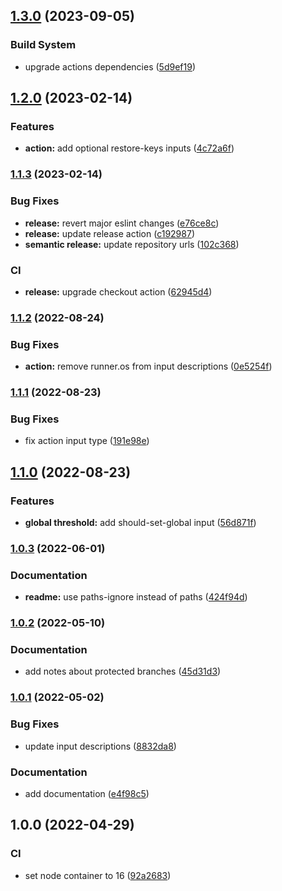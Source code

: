 ## [1.3.0](https://github.com/taylorlroberts7/increase-coverage-action/compare/v1.2.0...v1.3.0) (2023-09-05)


### Build System

* upgrade actions dependencies ([5d9ef19](https://github.com/taylorlroberts7/increase-coverage-action/commit/5d9ef1983a168cdb6e30f51a95d153c3cf057967))

## [1.2.0](https://github.com/taylorlroberts7/increase-coverage-action/compare/v1.1.3...v1.2.0) (2023-02-14)


### Features

* **action:** add optional restore-keys inputs ([4c72a6f](https://github.com/taylorlroberts7/increase-coverage-action/commit/4c72a6f967a97a104face25f13b06643f4adae8e))

### [1.1.3](https://github.com/taylorlroberts7/increase-coverage-action/compare/v1.1.2...v1.1.3) (2023-02-14)


### Bug Fixes

* **release:** revert major eslint changes ([e76ce8c](https://github.com/taylorlroberts7/increase-coverage-action/commit/e76ce8ca342af5d9be393a0f5562a7073d1bdcc5))
* **release:** update release action ([c192987](https://github.com/taylorlroberts7/increase-coverage-action/commit/c19298783bf06f65104f60d9f029c1365f0db915))
* **semantic release:** update repository urls ([102c368](https://github.com/taylorlroberts7/increase-coverage-action/commit/102c3684affb3f9f9d64eb104e0cb2735dbcf8c6))


### CI

* **release:** upgrade checkout action ([62945d4](https://github.com/taylorlroberts7/increase-coverage-action/commit/62945d412026d024c1a53994368a52af3e75a2e5))

### [1.1.2](https://github.com/taylorlroberts7/increase-coverage-action/compare/v1.1.1...v1.1.2) (2022-08-24)


### Bug Fixes

* **action:** remove runner.os from input descriptions ([0e5254f](https://github.com/taylorlroberts7/increase-coverage-action/commit/0e5254ff29dc56494b42140ef8532a2a85addf76))

### [1.1.1](https://github.com/taylorlroberts7/increase-coverage-action/compare/v1.1.0...v1.1.1) (2022-08-23)


### Bug Fixes

* fix action input type ([191e98e](https://github.com/taylorlroberts7/increase-coverage-action/commit/191e98ebe5eb325f36ed007897ce77036a4b701c))

## [1.1.0](https://github.com/taylorlroberts7/increase-coverage-action/compare/v1.0.3...v1.1.0) (2022-08-23)


### Features

* **global threshold:** add should-set-global input ([56d871f](https://github.com/taylorlroberts7/increase-coverage-action/commit/56d871fc0ffa1777eb43003babd387bd7ebe6797))

### [1.0.3](https://github.com/taylorlroberts7/increase-coverage-action/compare/v1.0.2...v1.0.3) (2022-06-01)


### Documentation

* **readme:** use paths-ignore instead of paths ([424f94d](https://github.com/taylorlroberts7/increase-coverage-action/commit/424f94d2e2560bf80f707686c4439f732f649fd0))

### [1.0.2](https://github.com/taylorlroberts7/increase-coverage-action/compare/v1.0.1...v1.0.2) (2022-05-10)


### Documentation

* add notes about protected branches ([45d31d3](https://github.com/taylorlroberts7/increase-coverage-action/commit/45d31d368a9fd549c94bcea9230d509a3f4faade))

### [1.0.1](https://github.com/taylorlroberts7/increase-coverage-action/compare/v1.0.0...v1.0.1) (2022-05-02)


### Bug Fixes

* update input descriptions ([8832da8](https://github.com/taylorlroberts7/increase-coverage-action/commit/8832da8e930356e48efe913766436386b03a6046))


### Documentation

* add documentation ([e4f98c5](https://github.com/taylorlroberts7/increase-coverage-action/commit/e4f98c566d2b923bbe01e1f6195daeb0ed579df2))

## 1.0.0 (2022-04-29)


### CI

* set node container to 16 ([92a2683](https://github.com/taylorlroberts7/increase-coverage-action/commit/92a2683d89024c064a004464f7d406b93217a7c7))
